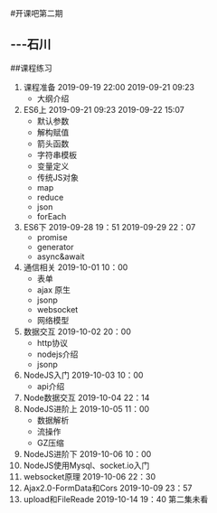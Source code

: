 #开课吧第二期
## ---石川
##课程练习

01. 课程准备   2019-09-19 22:00   2019-09-21 09:23   
    - 大纲介绍     
02. ES6上      2019-09-21 09:23   2019-09-22 15:07
    - 默认参数
    - 解构赋值
    - 箭头函数
    - 字符串模板
    - 变量定义
    - 传统JS对象
    - map
    - reduce
    - json
    - forEach   
03. ES6下     2019-09-28 19：51    2019-09-29 22：07
    - promise
    - generator
    - async&await  
04. 通信相关   2019-10-01 10：00 
    - 表单
    - ajax 原生
    - jsonp
    - websocket
    - 网络模型
05. 数据交互  2019-10-02 20：00     
    - http协议
    - nodejs介绍
    - jsonp
06. NodeJS入门 2019-10-03 10：00    
    - api介绍
07. Node数据交互 2019-10-04 22：14
08. NodeJS进阶上 2019-10-05 11：00
    - 数据解析
    - 流操作
    - GZ压缩
09. NodeJS进阶下   2019-10-06 10：00
10. NodeJS使用Mysql、socket.io入门
11. websocket原理     2019-10-06 22：30
12. Ajax2.0-FormData和Cors 2019-10-09 23：57
13. upload和FileReade 2019-10-14 19：40  第二集未看
